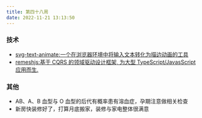 ```yaml
---
title: 第四十八周
date: 2022-11-21 13:13:50
---
```


### 技术

- [svg-text-animate:一个在浏览器环境中将输入文本转化为描边动画的工具](https://github.com/oubenruing/svg-text-animate)
- [remeshjs:基于 CQRS 的领域驱动设计框架, 为大型 TypeScript/JavasScript 应用而生.](https://github.com/remesh-js/remesh)

### 其他

- AB、A、B 血型与 O 血型的后代有概率患有溶血症，孕期注意做相关检查
- 新房快装修好了，打算月底搬家，装修与家电整体很满意
